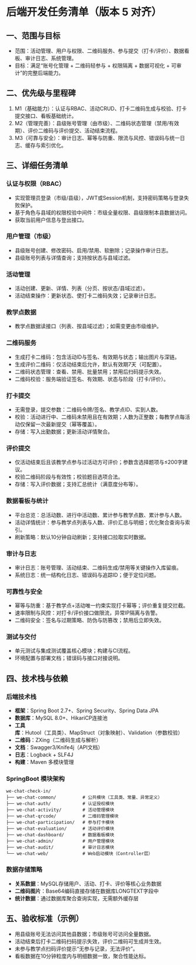 # 后端开发任务清单（版本 5 对齐）

## 一、范围与目标

- 范围：活动管理、用户与权限、二维码服务、参与提交（打卡/评价）、数据看板、审计日志、系统管理。
- 目标：满足“账号化管理 + 二维码轻参与 + 权限隔离 + 数据可视化 + 可审计”的完整后端能力。

## 二、优先级与里程碑

1. M1（基础能力）：认证与RBAC、活动CRUD、打卡二维码生成与校验、打卡提交接口、看板基础统计。
2. M2（管理完善）：县级账号管理（由市级）、二维码状态管理（禁用/有效期）、评价二维码与评价提交、活动结束流程。
3. M3（可靠与安全）：审计日志、幂等与防重、限流与风控、错误码与统一日志、缓存与索引优化。

## 三、详细任务清单

### 认证与权限（RBAC）
- 实现管理员登录（市级/县级），JWT或Session机制，支持密码策略与登录失败保护。
- 基于角色与县域的权限校验中间件：市级全量权限、县级限制本县数据访问。
- 获取当前用户信息与登出接口。

### 用户管理（市级）
- 县级账号创建、修改密码、启用/禁用、软删除；记录操作审计日志。
- 县级账号列表与详情查询；支持按状态与县域过滤。

### 活动管理
- 活动创建、更新、详情、列表（分页、按状态/县域过滤）。
- 活动结束操作：更新状态、使打卡二维码失效；记录审计日志。

### 教学点数据
- 教学点数据读接口（列表、按县域过滤）；如需变更由市级维护。

### 二维码服务
- 生成打卡二维码：包含活动ID与签名、有效期与状态；输出图片与深链。
- 生成评价二维码：仅活动结束后允许，默认有效期7天（可配置）。
- 二维码状态管理：查看、禁用、批量禁用；禁用后扫码提示失效。
- 二维码校验：服务端验证签名、有效期、状态与阶段（打卡/评价）。

### 打卡提交
- 无需登录，提交参数：二维码令牌/签名、教学点ID、实到人数。
- 校验：活动进行中、二维码未禁用且在有效期；人数为正整数；每教学点每活动仅保留一次最新提交（幂等覆盖）。
- 存储：写入出勤数据；更新活动详情聚合。

### 评价提交
- 仅活动结束后且该教学点参与过活动方可评价；参数含选择题项与≤200字建议。
- 校验二维码阶段与有效性；校验题目选项合法。
- 存储：写入评价数据；支持汇总统计（满意度分布等）。

### 数据看板与统计
- 平台总览：总活动数、进行中活动数、累计参与教学点数、累计参与人数。
- 活动详情统计：参与教学点列表与人数、评价汇总与明细；优化聚合查询与索引。
- 刷新策略：默认10分钟自动刷新；支持接口拉取实时数据。

### 审计与日志
- 审计日志：账号管理、活动结束、二维码生成/禁用等关键操作入库留痕。
- 系统日志：统一结构化日志、错误码与追踪ID；便于定位问题。

### 可靠性与安全
- 幂等与防重：基于教学点+活动唯一约束实现打卡幂等；评价重复提交拦截。
- 速率限制与风控：对打卡/评价接口做限流，异常IP隔离与告警。
- 二维码安全：签名与过期策略、防伪与防篡改；禁用后立即失效。

### 测试与交付
- 单元测试与集成测试覆盖核心模块；构建与CI流程。
- 环境配置与部署文档；错误码与接口对接说明。

## 四、技术栈与依赖

### 后端技术栈
- **框架**：Spring Boot 2.7+、Spring Security、Spring Data JPA
- **数据库**：MySQL 8.0+、HikariCP连接池
- **工具库**：Hutool（工具类）、MapStruct（对象映射）、Validation（参数校验）
- **二维码**：ZXing（二维码生成与解析）
- **文档**：Swagger3/Knife4j（API文档）
- **日志**：Logback + SLF4J
- **构建**：Maven 多模块管理

### SpringBoot 模块架构
```
we-chat-check-in/
├── we-chat-common/          # 公共模块（工具类、常量、异常定义）
├── we-chat-auth/            # 认证授权模块
├── we-chat-activity/        # 活动管理模块
├── we-chat-qrcode/          # 二维码管理模块
├── we-chat-participation/   # 参与打卡模块
├── we-chat-evaluation/      # 活动评价模块
├── we-chat-dashboard/       # 数据看板模块
├── we-chat-admin/           # 用户管理模块
├── we-chat-audit/           # 审计日志模块
└── we-chat-web/             # Web启动模块（Controller层）
```

### 数据存储策略
- **关系数据**：MySQL存储用户、活动、打卡、评价等核心业务数据
- **二维码图片**：Base64编码直接存储在数据库LONGTEXT字段中
- **统计数据**：通过数据库聚合查询实现，无需额外缓存层

## 五、验收标准（示例）

- 用县级账号无法访问其他县数据；市级账号可访问全量数据。
- 活动结束后打卡二维码扫码提示失效，评价二维码可生成并生效。
- 未参与教学点扫码评价提示“无参与记录，无法评价”。
- 看板数据在10分钟粒度内与明细数据一致，聚合性能达标。